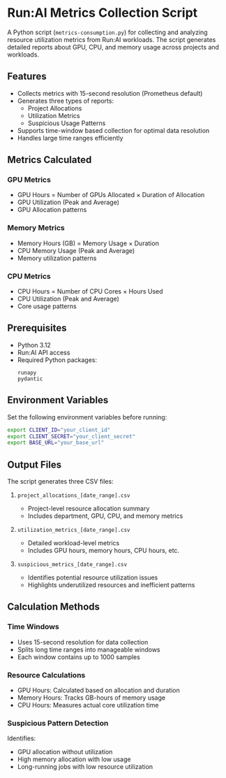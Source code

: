 # Run:AI Metrics Collection Script

A Python script (`metrics-consumption.py`) for collecting and analyzing resource utilization metrics from Run:AI workloads. The script generates detailed reports about GPU, CPU, and memory usage across projects and workloads.

## Features

- Collects metrics with 15-second resolution (Prometheus default)
- Generates three types of reports:
  - Project Allocations
  - Utilization Metrics
  - Suspicious Usage Patterns
- Supports time-window based collection for optimal data resolution
- Handles large time ranges efficiently

## Metrics Calculated

### GPU Metrics
- GPU Hours = Number of GPUs Allocated × Duration of Allocation
- GPU Utilization (Peak and Average)
- GPU Allocation patterns

### Memory Metrics
- Memory Hours (GB) = Memory Usage × Duration
- CPU Memory Usage (Peak and Average)
- Memory utilization patterns

### CPU Metrics
- CPU Hours = Number of CPU Cores × Hours Used
- CPU Utilization (Peak and Average)
- Core usage patterns

## Prerequisites

- Python 3.12
- Run:AI API access
- Required Python packages:
  ```
  runapy
  pydantic
  ```

## Environment Variables

Set the following environment variables before running:
```bash
export CLIENT_ID="your_client_id"
export CLIENT_SECRET="your_client_secret"
export BASE_URL="your_base_url"
```

## Output Files

The script generates three CSV files:

1. `project_allocations_[date_range].csv`
   - Project-level resource allocation summary
   - Includes department, GPU, CPU, and memory metrics

2. `utilization_metrics_[date_range].csv`
   - Detailed workload-level metrics
   - Includes GPU hours, memory hours, CPU hours, etc.

3. `suspicious_metrics_[date_range].csv`
   - Identifies potential resource utilization issues
   - Highlights underutilized resources and inefficient patterns

## Calculation Methods

### Time Windows
- Uses 15-second resolution for data collection
- Splits long time ranges into manageable windows
- Each window contains up to 1000 samples

### Resource Calculations
- GPU Hours: Calculated based on allocation and duration
- Memory Hours: Tracks GB-hours of memory usage
- CPU Hours: Measures actual core utilization time

### Suspicious Pattern Detection
Identifies:
- GPU allocation without utilization
- High memory allocation with low usage
- Long-running jobs with low resource utilization
